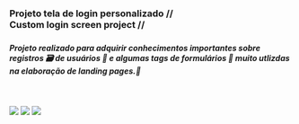 <h3>Projeto tela de login personalizado //<br>Custom login screen project //<h3> 

<h5>Projeto realizado para adquirir conhecimentos importantes sobre registros 🗃️  de usuários 🪪 e algumas tags de formulários 📝 muito utlizdas na elaboração de landing pages.📌</h5>
<br>

<img src="https://img.icons8.com/fluency/48/html-5.png"> <img src="https://img.icons8.com/external-ddara-lineal-color-ddara/64/external-gamer-professions-ddara-lineal-color-ddara.png">   <img src="https://img.icons8.com/fluency/48/css3.png">









